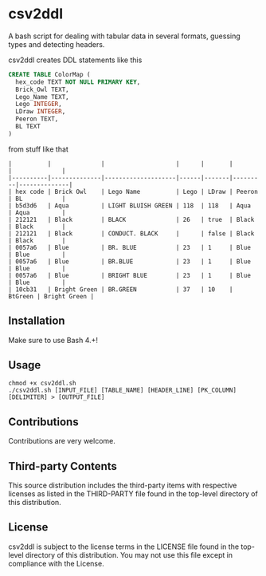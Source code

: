 # csv2ddl

A bash script for dealing with tabular data in several formats, guessing types and detecting headers.

csv2ddl creates DDL statements like this
```sql
CREATE TABLE ColorMap (
  hex_code TEXT NOT NULL PRIMARY KEY,
  Brick_Owl TEXT,
  Lego_Name TEXT,
  Lego INTEGER,
  LDraw INTEGER,
  Peeron TEXT,
  BL TEXT
)
```

from stuff like that
```
|          |              |                    |      |       |         |              | 
|----------|--------------|--------------------|------|-------|---------|--------------| 
| hex code | Brick Owl    | Lego Name          | Lego | LDraw | Peeron  | BL           | 
| b5d3d6   | Aqua         | LIGHT BLUISH GREEN | 118  | 118   | Aqua    | Aqua         | 
| 212121   | Black        | BLACK              | 26   | true  | Black   | Black        | 
| 212121   | Black        | CONDUCT. BLACK     |      | false | Black   | Black        | 
| 0057a6   | Blue         | BR. BLUE           | 23   | 1     | Blue    | Blue         | 
| 0057a6   | Blue         | BR.BLUE            | 23   | 1     | Blue    | Blue         | 
| 0057a6   | Blue         | BRIGHT BLUE        | 23   | 1     | Blue    | Blue         | 
| 10cb31   | Bright Green | BR.GREEN           | 37   | 10    | BtGreen | Bright Green | 
```


## Installation
Make sure to use Bash 4.+!

## Usage
```{r, engine='bash', count_lines}
chmod +x csv2ddl.sh
./csv2ddl.sh [INPUT_FILE] [TABLE_NAME] [HEADER_LINE] [PK_COLUMN] [DELIMITER] > [OUTPUT_FILE]
```

## Contributions
Contributions are very welcome.

## Third-party Contents
This source distribution includes the third-party items with respective licenses as listed in the THIRD-PARTY file found in the top-level directory of this distribution.

## License
csv2ddl is subject to the license terms in the LICENSE file found in the top-level directory of this distribution. 
You may not use this file except in compliance with the License.
